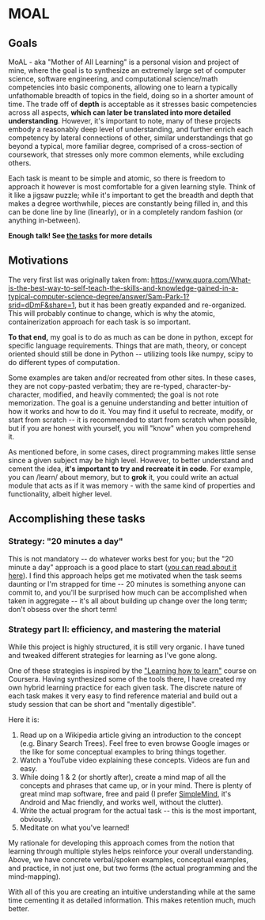 MOAL
====

## Goals

MoAL - aka "Mother of All Learning" is a personal vision and project of mine, where the goal is to synthesize an extremely large set of computer science, software engineering, and computational science/math competencies into basic components, allowing one to learn a typically unfathomable breadth of topics in the field, doing so in a shorter amount of time. The trade off of **depth** is acceptable as it stresses basic competencies across all aspects, **which can later be translated into more detailed understanding**. However, it's important to note, many of these projects embody a reasonably deep level of understanding, and further enrich each competency by lateral connections of other, similar understandings that go beyond a typical, more familiar degree, comprised of a cross-section of coursework, that stresses only more common elements, while excluding others.

Each task is meant to be simple and atomic, so there is freedom to approach it however is most comfortable for a given learning style. Think of it like a jigsaw puzzle; while it's important to get the breadth and depth that makes a degree worthwhile, pieces are constantly being filled in, and this can be done line by line (linearly), or in a completely random fashion (or anything in-between).

__Enough talk! See [the tasks](TASKS.md) for more details__

## Motivations
The very first list was originally taken from: https://www.quora.com/What-is-the-best-way-to-self-teach-the-skills-and-knowledge-gained-in-a-typical-computer-science-degree/answer/Sam-Park-1?srid=dDmF&share=1, but it has been greatly expanded and re-organized. This will probably continue to change, which is why the atomic, containerization approach for each task is so important.

**To that end,** my goal is to do as much as can be done in python, except for specific language requirements. Things that are math, theory, or concept oriented should still be done in Python -- utilizing tools like numpy, scipy to do different types of computation.

Some examples are taken and/or recreated from other sites. In these cases, they are not copy-pasted verbatim; they are re-typed, character-by-character, modified, and heavily commented; the goal is not rote memorization. The goal is a genuine understanding and better intuition of how it works and how to do it. You may find it useful to recreate, modify, or start from scratch -- it is recommended to start from scratch when possible, but if you are honest with yourself, you will "know" when you comprehend it.

As mentioned before, in some cases, direct programming makes little sense since a given subject may be high level. However, to better understand and cement the idea, **it's important to try and recreate it in code**. For example, you can /learn/ about memory, but to **grok** it, you could write an actual module that acts as if it was memory - with the same kind of properties and functionality, albeit higher level.

## Accomplishing these tasks

### Strategy: "20 minutes a day"
This is not mandatory -- do whatever works best for you; but the "20 minute a day" approach is a good place to start ([you can read about it here](http://www.quora.com/What-small-lifestyle-changes-have-the-biggest-impact/answer/Evan-DeFilippis?srid=dDmF&share=1)). I find this approach helps get me motivated when the task seems daunting or I'm strapped for time -- 20 minutes is something anyone can commit to, and you'll be surprised how much can be accomplished when taken in aggregate -- it's all about building up change over the long term; don't obsess over the short term!

### Strategy part II: efficiency, and mastering the material
While this project is highly structured, it is still very organic. I have tuned and tweaked different strategies for learning as I've gone along.

One of these strategies is inspired by the ["Learning how to learn"](https://www.coursera.org/learn/learning-how-to-learn) course on Coursera. Having synthesized some of the tools there, I have created my own hybrid learning practice for each given task. The discrete nature of each task makes it very easy to find reference material and build out a study session that can be short and "mentally digestible".

Here it is:

1. Read up on a Wikipedia article giving an introduction to the concept (e.g. Binary Search Trees). Feel free to even browse Google images or the like for some conceptual examples to bring things together.
2. Watch a YouTube video explaining these concepts. Videos are fun and easy.
3. While doing 1 & 2 (or shortly after), create a mind map of all the concepts and phrases that came up, or in your mind. There is plenty of great mind map software, free and paid (I prefer [SimpleMind](http://www.simpleapps.eu/simplemind/), it's Android and Mac friendly, and works well, without the clutter).
4. Write the actual program for the actual task -- this is the most important, obviously.
5. Meditate on what you've learned!

My rationale for developing this approach comes from the notion that learning through multiple styles helps reinforce your overall understanding. Above, we have concrete verbal/spoken examples, conceptual examples, and practice, in not just one, but two forms (the actual programming and the mind-mapping).

With all of this you are creating an intuitive understanding while at the same time cementing it as detailed information. This makes retention much, much better.
